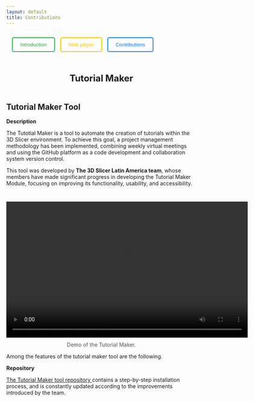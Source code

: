 ```yaml
---
layout: default
title: Contributions
---
```


<style>
  .round-button {
    width: 80px;
    height: 80px;
    border-radius: 50%;
    background-color:rgb(39, 117, 46);
    color: white;
    border: none;
    font-size: 16px;
    font-weight: bold;
    cursor: pointer;
    transition: transform 0.3s ease;
  }

  .round-button:hover {
    transform: scale(1.2);
  }
    .button-container {
    display: inline-block;
    text-align: center;
    margin: 10px;
  }

  .button-description {
    margin-top: 10px;
    font-size: 14px;
    color: #555;
  }
</style>

<div style=" padding:15px;">
  <a href="Index" style="margin-right: 10px; text-decoration:none;">
    <button style="padding:10px 20px; color:#28a745; border:2px solid #28a745; border-radius:5px; background:none; cursor:pointer;">
      Introduction
    </button>
  </a>
  <a href="webpages" style="margin-right: 10px; text-decoration:none;">
    <button style="padding:10px 20px; color:#ffc107; border:2px solid #ffc107; border-radius:5px; background:none; cursor:pointer;">
      Web pages
    </button>
  </a>
  <a href="Contributions" style="text-decoration:none;">
    <button style="padding:10px 20px; color:#007BFF; border:2px solid #007BFF; border-radius:5px; background:none; cursor:pointer;">
      Contributions
    </button>
  </a>
</div>

<div style=" padding:20px; margin-top:20px; text-align:center; font-size:24px; font-weight:bold;">
  Tutorial Maker
</div>


## **Tutorial Maker Tool**

**Description**

The Tutotial Maker is a tool to automate the creation of tutorials within the 3D Slicer environment. To achieve this goal, a project management methodology has been implemented, combining weekly virtual meetings and using the GitHub platform as a code development and collaboration system version control.


This tool was developed by **The 3D Slicer Latin America team**, whose members have made significant progress in developing the Tutorial Maker Module, focusing on improving its functionality, usability, and accessibility.

<div style="text-align:center; margin-top:40px;">
  <video width="640" height="360" controls>
    <source src="media/TutorialMakerDemo.mp4" type="video/mp4">
  </video>
  <div class="button-description">Demo of the Tutorial Maker.</div>
</div>

Among the features of the tutorial maker tool are the following.    

**Repository**

<a href="https://github.com/SlicerLatinAmerica/SlicerTutorialMaker" target="_blank">
    The Tutorial Maker tool repository
  </a>
  contains a step-by-step installation process, and is constantly updated according to the improvements introduced by the team.
